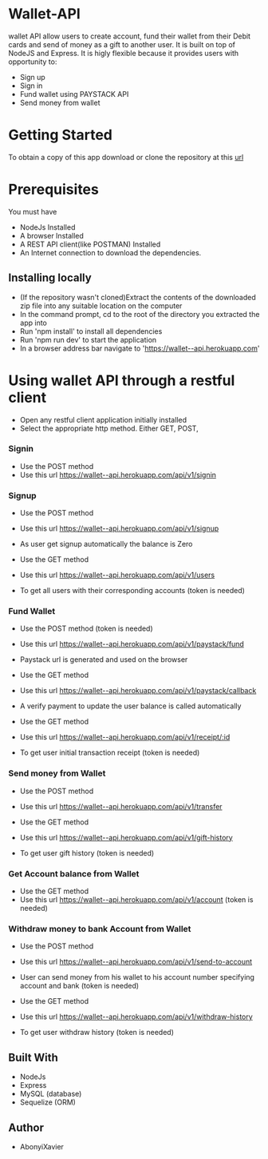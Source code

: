# Wallet-API

wallet API allow users to create account, fund their wallet from their Debit cards and send of money as a gift to another user. It is built on top of NodeJS and Express. It is higly flexible because it provides users with opportunity to:

- Sign up
- Sign in
- Fund wallet using PAYSTACK API
- Send money from wallet

# Getting Started

To obtain a copy of this app download or clone the repository at this [url](https://github.com/AbonyiXavier/Wallet-API)

# Prerequisites

You must have

- NodeJs Installed
- A browser Installed
- A REST API client(like POSTMAN) Installed
- An Internet connection to download the dependencies.

## Installing locally

- (If the repository wasn't cloned)Extract the contents of the downloaded zip file into any suitable location on the computer
- In the command prompt, cd to the root of the directory you extracted the app into
- Run 'npm install' to install all dependencies
- Run 'npm run dev' to start the application
- In a browser address bar navigate to 'https://wallet--api.herokuapp.com'

# Using wallet API through a restful client

- Open any restful client application initially installed
- Select the appropriate http method. Either GET, POST,

### Signin

- Use the POST method
- Use this url https://wallet--api.herokuapp.com/api/v1/signin

### Signup

- Use the POST method
- Use this url https://wallet--api.herokuapp.com/api/v1/signup

- As user get signup automatically the balance is Zero

- Use the GET method
- Use this url https://wallet--api.herokuapp.com/api/v1/users
- To get all users with their corresponding accounts (token is needed)

### Fund Wallet

- Use the POST method (token is needed)
- Use this url https://wallet--api.herokuapp.com/api/v1/paystack/fund
- Paystack url is generated and used on the browser

- Use the GET method
- Use this url https://wallet--api.herokuapp.com/api/v1/paystack/callback
- A verify payment to update the user balance is called automatically

- Use the GET method
- Use this url https://wallet--api.herokuapp.com/api/v1/receipt/:id
- To get user initial transaction receipt (token is needed)

### Send money from Wallet

- Use the POST method
- Use this url https://wallet--api.herokuapp.com/api/v1/transfer

- Use the GET method
- Use this url https://wallet--api.herokuapp.com/api/v1/gift-history
- To get user gift history (token is needed)

### Get Account balance from Wallet

- Use the GET method
- Use this url https://wallet--api.herokuapp.com/api/v1/account (token is needed)

### Withdraw money to bank Account from Wallet

- Use the POST method
- Use this url https://wallet--api.herokuapp.com/api/v1/send-to-account
- User can send money from his wallet to his account number specifying account and bank (token is needed)

- Use the GET method
- Use this url https://wallet--api.herokuapp.com/api/v1/withdraw-history
- To get user withdraw history (token is needed)

## Built With

- NodeJs
- Express
- MySQL (database)
- Sequelize (ORM)

## Author

- AbonyiXavier
